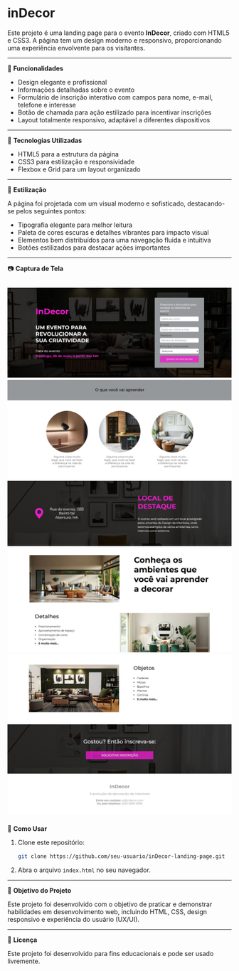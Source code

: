 # inDecor
 
Este projeto é uma landing page para o evento **InDecor**, criado com HTML5 e CSS3. A página tem um design moderno e responsivo, proporcionando uma experiência envolvente para os visitantes.

---

📌 **Funcionalidades**

- Design elegante e profissional
- Informações detalhadas sobre o evento
- Formulário de inscrição interativo com campos para nome, e-mail, telefone e interesse
- Botão de chamada para ação estilizado para incentivar inscrições
- Layout totalmente responsivo, adaptável a diferentes dispositivos

---

🚀 **Tecnologias Utilizadas**

- HTML5 para a estrutura da página
- CSS3 para estilização e responsividade
- Flexbox e Grid para um layout organizado

---

🎨 **Estilização**

A página foi projetada com um visual moderno e sofisticado, destacando-se pelos seguintes pontos:

- Tipografia elegante para melhor leitura
- Paleta de cores escuras e detalhes vibrantes para impacto visual
- Elementos bem distribuídos para uma navegação fluida e intuitiva
- Botões estilizados para destacar ações importantes

---

📷 **Captura de Tela** 

![Versão Web](Laging_page_inDecor/img/screenshot_web_inDecor_1.png)
![Versão Web](Laging_page_inDecor/img/screenshot_web_inDecor_2.png)
![Versão Web](Laging_page_inDecor/img/screenshot_web_inDecor_3.png)
![Versão Web](Laging_page_inDecor/img/screenshot_web_inDecor_4.png)
![Versão Web](screenshot_web_inDecor_5.png)
![Versão Web](Laging_page_inDecor/img/screenshot_web_inDecor_6.png)
---

🔧 **Como Usar**

1. Clone este repositório:

   ```bash
   git clone https://github.com/seu-usuario/inDecor-landing-page.git

2. Abra o arquivo `index.html` no seu navegador.

---

🎯 **Objetivo do Projeto**

Este projeto foi desenvolvido com o objetivo de praticar e demonstrar habilidades em desenvolvimento web, incluindo HTML, CSS, design responsivo e experiência do usuário (UX/UI).

---

📜 **Licença**

Este projeto foi desenvolvido para fins educacionais e pode ser usado livremente.



